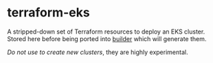 # terraform-eks

A stripped-down set of Terraform resources to deploy an EKS cluster. Stored here before being ported into [builder](https://github.com/elifesciences/builder) which will generate them.

*Do not use to create new clusters*, they are highly experimental.
